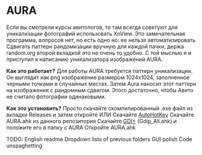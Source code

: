 # AURA
  Если вы смотрели курсы авитологов, то там всегда советуют для уникализации фотографий использовать XnView. Это замечательная программа, вопросов нет, но есть одно но: ее нельзя автоматизировать
  Сдвигать паттерн рандомизации вручную для каждой пачки, держа random.org второй вкладкой это не очень то удобно. С той мыслью я и приступил к написанию уникализатора изображений AURA.

  <b>Как это работает?</b>
Для работы AURA требуется паттерн уникализации. Он выглядит как png изображение размером 1024х1024, заполненное черными точками в случайных местах. Затем Aura наносит этот паттерн на изображения с рандомным сдвигом. Этого достаточно, чтобы Авито не считало фотографии одинаковыми.

  <b>Как это установить?</b>
Просто скачайте скомпилированный .exe файл из вкладки Releases и затем откройте
    ИЛИ
Скачайте [AutoHotKey](https://autohotkey.com)
Скачайте AURA.ahk из данного репозитория
Скачайте [GDI+](https://www.autohotkey.com/boards/viewtopic.php?t=6517) (Gdip_All.ahk) и положите его в папку с AURA
Откройте AURA.ahk

TODO:
English readme
Dropdown lists of previous folders
GUI polish
Code unspaghetting
